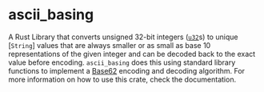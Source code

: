 # ascii_basing
A Rust Library that converts unsigned 32-bit integers ([`u32`](https://doc.rust-lang.org/std/primitive.u32.html)s) to unique [`String`] values that are always smaller or as small as base 10 representations of the given integer and can be decoded back to the exact value before encoding.
`ascii_basing` does this using standard library functions to implement a [Base62](https://en.wikipedia.org/wiki/Base62) encoding and decoding algorithm.
For more information on how to use this crate, check the documentation.